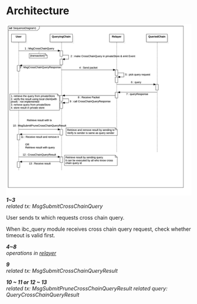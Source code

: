 # Architecture
![alt text](SequenceDiagram.png)
***1~3***\
*related tx: MsgSubmitCrossChainQuery*

User sends tx which requests cross chain query.

When ibc_query module receives cross chain query request, check whether timeout is valid first.


***4~8***\
*operations in [relayer](https://github.com/validance/ibc-rs)*


***9***\
*related tx: MsgSubmitCrossChainQueryResult*

***10 ~ 11 or 12 ~ 13***\
*related tx: MsgSubmitPruneCrossChainQueryResult*
*related query: QueryCrossChainQueryResult*